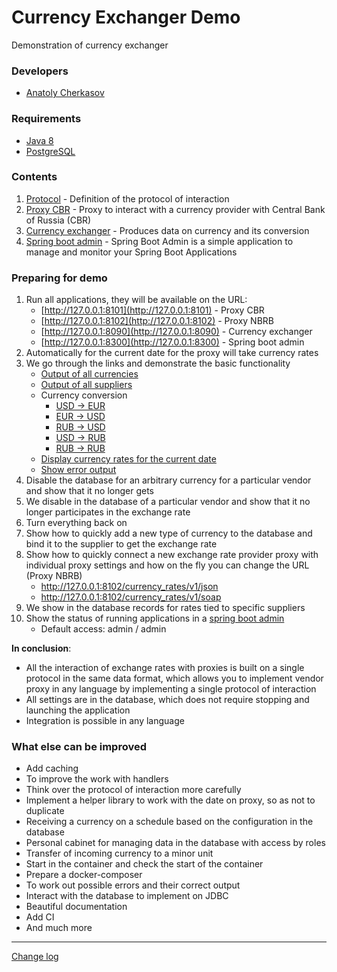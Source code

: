# Currency Exchanger Demo

Demonstration of currency exchanger


### Developers

- [Anatoly Cherkasov](https://github.com/avcherkasov)


### Requirements

- [Java 8][1]
- [PostgreSQL][2]


### Contents

1. [Protocol](protocol/README.md) - Definition of the protocol of interaction
1. [Proxy CBR](proxy-cbr/README.md) - Proxy to interact with a currency provider with Central Bank of Russia (CBR)
1. [Currency exchanger](currency-exchanger/README.md) - Produces data on currency and its conversion
1. [Spring boot admin](spring-boot-admin/README.md) - Spring Boot Admin is a simple application to manage and monitor your Spring Boot Applications


### Preparing for demo

1. Run all applications, they will be available on the URL:
    - [http://127.0.0.1:8101](http://127.0.0.1:8101) - Proxy CBR
    - [http://127.0.0.1:8102](http://127.0.0.1:8102) - Proxy NBRB
    - [http://127.0.0.1:8090](http://127.0.0.1:8090) - Currency exchanger
    - [http://127.0.0.1:8300](http://127.0.0.1:8300) - Spring boot admin
1. Automatically for the current date for the proxy will take currency rates
1. We go through the links and demonstrate the basic functionality
    - [Output of all currencies](http://127.0.0.1:8090/currency/v1/list)
    - [Output of all suppliers](http://127.0.0.1:8090/vendor/v1/list)
    - Currency conversion
        - [USD -> EUR](http://127.0.0.1:8090/converter/v1/cbr/usd/eur/2017-04-05/1)
        - [EUR -> USD](http://127.0.0.1:8090/converter/v1/cbr/eur/usd/2017-04-05/1)
        - [RUB -> USD](http://127.0.0.1:8090/converter/v1/cbr/rub/usd/2017-04-05/1)
        - [USD -> RUB](http://127.0.0.1:8090/converter/v1/cbr/usd/rub/2017-04-05/1)
        - [RUB -> RUB](http://127.0.0.1:8090/converter/v1/cbr/rub/rub/2017-04-05/1)
    - [Display currency rates for the current date](http://127.0.0.1:8090/rates/v1/cbr/usd?date=2017-04-05)
    - [Show error output](http://127.0.0.1:8090/rates/v1/bad/bad)
1. Disable the database for an arbitrary currency for a particular vendor and show that it no longer gets
1. We disable in the database of a particular vendor and show that it no longer participates in the exchange rate
1. Turn everything back on
1. Show how to quickly add a new type of currency to the database and bind it to the supplier to get the exchange rate
1. Show how to quickly connect a new exchange rate provider proxy with individual proxy settings and how on the fly you can change the URL (Proxy NBRB)
    - http://127.0.0.1:8102/currency_rates/v1/json
    - http://127.0.0.1:8102/currency_rates/v1/soap
1. We show in the database records for rates tied to specific suppliers
1. Show the status of running applications in a [spring boot admin](http://127.0.0.1:8300)
    - Default access: admin / admin

**In conclusion**:
- All the interaction of exchange rates with proxies is built on a single protocol in the same data format, which allows you to implement vendor proxy in any language by implementing a single protocol of interaction
- All settings are in the database, which does not require stopping and launching the application
- Integration is possible in any language


### What else can be improved

- Add caching
- To improve the work with handlers
- Think over the protocol of interaction more carefully
- Implement a helper library to work with the date on proxy, so as not to duplicate
- Receiving a currency on a schedule based on the configuration in the database
- Personal cabinet for managing data in the database with access by roles
- Transfer of incoming currency to a minor unit
- Start in the container and check the start of the container
- Prepare a docker-composer
- To work out possible errors and their correct output
- Interact with the database to implement on JDBC
- Beautiful documentation
- Add CI
- And much more

---
[Change log](CHANGELOG.md)


[1]: http://www.oracle.com/technetwork/java/javase/downloads/jdk8-downloads-2133151.html
[2]: https://www.postgresql.org/
